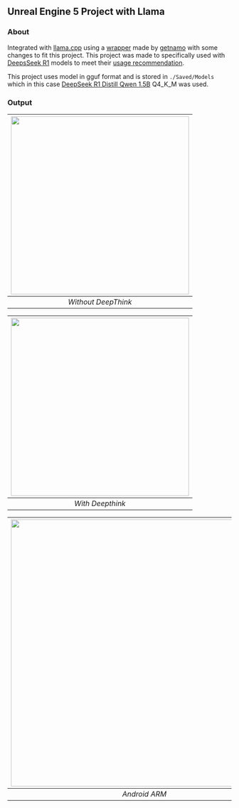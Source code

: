 ## Unreal Engine 5 Project with Llama

### About

Integrated with [llama.cpp](https://github.com/ggml-org/llama.cpp) using a [wrapper](https://github.com/getnamo/Llama-Unreal) made by [getnamo](https://github.com/getnamo) with some changes to fit this project. This project was made to specifically used with [DeepsSeek R1](https://huggingface.co/deepseek-ai/DeepSeek-R1) models to meet their [usage recommendation](https://huggingface.co/deepseek-ai/DeepSeek-R1#usage-recommendations).

This project uses model in gguf format and is stored in `./Saved/Models` which in this case [DeepSeek R1 Distill Qwen 1.5B](https://huggingface.co/deepseek-ai/DeepSeek-R1-Distill-Qwen-1.5B) Q4_K_M was used.


### Output

| [<img src="./Documentation/Images/image_1.png" height="400"/>](./Documentation/Images/image_1.png) | 
|:--:| 
| *Without DeepThink* |

| [<img src="./Documentation/Images/image_2.png" height="400"/>](./Documentation/Images/image_2.png) | 
|:--:| 
| *With Deepthink* |

| [<img src="./Documentation/Images/image_3.jpg" height="600"/>](./Documentation/Images/image_3.jpg) | 
|:--:| 
| *Android ARM* |
